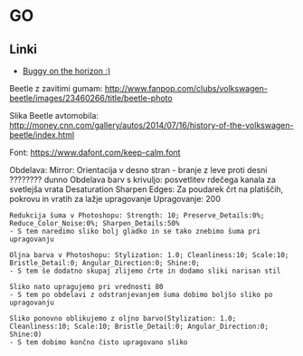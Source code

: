 # GO

## Linki

* [Buggy on the horizon :)](https://www.google.com/url?sa=i&rct=j&q=&esrc=s&source=images&cd=&cad=rja&uact=8&ved=0ahUKEwjOiIHC-5vYAhWImLQKHRAcCvgQjhwIBQ&url=https%3A%2F%2Fwww.travezl.com%2Fdubai-tours%2Fdubai-sunset-dune-buggy-adventure%2Fp-1381&psig=AOvVaw20FR5LvrClKw6-lHQl0Wx7&ust=1513975266303908)




Beetle z zavitimi gumam: http://www.fanpop.com/clubs/volkswagen-beetle/images/23460266/title/beetle-photo

Slika Beetle avtomobila: http://money.cnn.com/gallery/autos/2014/07/16/history-of-the-volkswagen-beetle/index.html

Font: https://www.dafont.com/keep-calm.font

Obdelava:
	Mirror: Orientacija v desno stran - branje z leve proti desni ???????? dunno
	Obdelava barv s krivuljo: posvetlitev rdečega kanala za svetlejša vrata
	Desaturation
	Sharpen Edges: Za poudarek črt na platiščih, pokrovu in vratih za lažje upragovanje
	Upragovanje: 200

	Redukcija šuma v Photoshopu: Strength: 10; Preserve_Details:0%; Reduce_Color_Noise:0%; Sharpen_Details:50%
	- S tem naredimo sliko bolj gladko in se tako znebimo šuma pri upragovanju
	
	Oljna barva v Photoshopu: Stylization: 1.0; Cleanliness:10; Scale:10; Bristle_Detail:0; Angular_Direction:0; Shine:0;	
	- S tem še dodatno skupaj zlijemo črte in dodamo sliki narisan stil
	
	Sliko nato upragujemo pri vrednosti 80
	- S tem po obdelavi z odstranjevanjem šuma dobimo boljšo sliko po upragovanju
	
	Sliko ponovno oblikujemo z oljno barvo(Stylization: 1.0; Cleanliness:10; Scale:10; Bristle_Detail:0; Angular_Direction:0; Shine:0)
	- S tem dobimo končno čisto upragovano sliko
	
